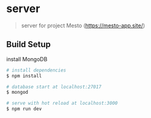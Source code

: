 # server

> server for project Mesto (https://mesto-app.site/)

## Build Setup

install MongoDB

```bash
# install dependencies
$ npm install

# database start at localhost:27017
$ mongod

# serve with hot reload at localhost:3000
$ npm run dev

